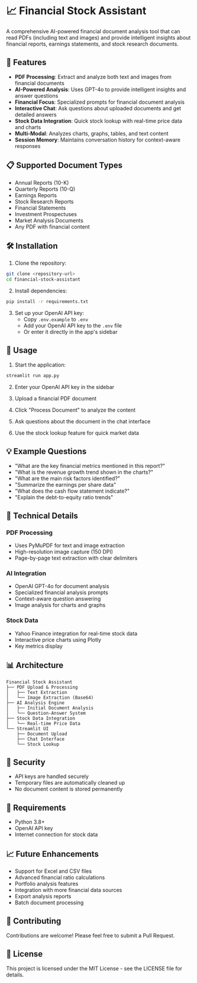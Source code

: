 # 📈 Financial Stock Assistant

A comprehensive AI-powered financial document analysis tool that can read PDFs (including text and images) and provide intelligent insights about financial reports, earnings statements, and stock research documents.

## 🚀 Features

- **PDF Processing**: Extract and analyze both text and images from financial documents
- **AI-Powered Analysis**: Uses GPT-4o to provide intelligent insights and answer questions
- **Financial Focus**: Specialized prompts for financial document analysis
- **Interactive Chat**: Ask questions about uploaded documents and get detailed answers
- **Stock Data Integration**: Quick stock lookup with real-time price data and charts
- **Multi-Modal**: Analyzes charts, graphs, tables, and text content
- **Session Memory**: Maintains conversation history for context-aware responses

## 📋 Supported Document Types

- Annual Reports (10-K)
- Quarterly Reports (10-Q)
- Earnings Reports
- Stock Research Reports
- Financial Statements
- Investment Prospectuses
- Market Analysis Documents
- Any PDF with financial content

## 🛠️ Installation

1. Clone the repository:
```bash
git clone <repository-url>
cd financial-stock-assistant
```

2. Install dependencies:
```bash
pip install -r requirements.txt
```

3. Set up your OpenAI API key:
   - Copy `.env.example` to `.env`
   - Add your OpenAI API key to the `.env` file
   - Or enter it directly in the app's sidebar

## 🎯 Usage

1. Start the application:
```bash
streamlit run app.py
```

2. Enter your OpenAI API key in the sidebar

3. Upload a financial PDF document

4. Click "Process Document" to analyze the content

5. Ask questions about the document in the chat interface

6. Use the stock lookup feature for quick market data

## 💡 Example Questions

- "What are the key financial metrics mentioned in this report?"
- "What is the revenue growth trend shown in the charts?"
- "What are the main risk factors identified?"
- "Summarize the earnings per share data"
- "What does the cash flow statement indicate?"
- "Explain the debt-to-equity ratio trends"

## 🔧 Technical Details

### PDF Processing
- Uses PyMuPDF for text and image extraction
- High-resolution image capture (150 DPI)
- Page-by-page text extraction with clear delimiters

### AI Integration
- OpenAI GPT-4o for document analysis
- Specialized financial analysis prompts
- Context-aware question answering
- Image analysis for charts and graphs

### Stock Data
- Yahoo Finance integration for real-time stock data
- Interactive price charts using Plotly
- Key metrics display

## 📊 Architecture

```
Financial Stock Assistant
├── PDF Upload & Processing
│   ├── Text Extraction
│   └── Image Extraction (Base64)
├── AI Analysis Engine
│   ├── Initial Document Analysis
│   └── Question-Answer System
├── Stock Data Integration
│   └── Real-time Price Data
└── Streamlit UI
    ├── Document Upload
    ├── Chat Interface
    └── Stock Lookup
```

## 🔐 Security

- API keys are handled securely
- Temporary files are automatically cleaned up
- No document content is stored permanently

## 🚧 Requirements

- Python 3.8+
- OpenAI API key
- Internet connection for stock data

## 📈 Future Enhancements

- Support for Excel and CSV files
- Advanced financial ratio calculations
- Portfolio analysis features
- Integration with more financial data sources
- Export analysis reports
- Batch document processing

## 🤝 Contributing

Contributions are welcome! Please feel free to submit a Pull Request.

## 📄 License

This project is licensed under the MIT License - see the LICENSE file for details.